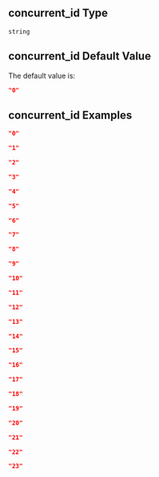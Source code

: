 ## concurrent\_id Type

`string`

## concurrent\_id Default Value

The default value is:

```json
"0"
```

## concurrent\_id Examples

```json
"0"
```

```json
"1"
```

```json
"2"
```

```json
"3"
```

```json
"4"
```

```json
"5"
```

```json
"6"
```

```json
"7"
```

```json
"8"
```

```json
"9"
```

```json
"10"
```

```json
"11"
```

```json
"12"
```

```json
"13"
```

```json
"14"
```

```json
"15"
```

```json
"16"
```

```json
"17"
```

```json
"18"
```

```json
"19"
```

```json
"20"
```

```json
"21"
```

```json
"22"
```

```json
"23"
```
